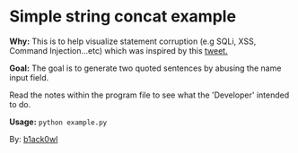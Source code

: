 # Simple string concat example

**Why:** This is to help visualize statement corruption
(e.g SQLi, XSS, Command Injection...etc) which was inspired by this <a href="https://twitter.com/indiecom/status/826191303352283136">tweet.</a>

**Goal:**
The goal is to generate two quoted sentences by abusing the name input field.

Read the notes within the program file to see what the 'Developer' intended to do.

**Usage:** `python example.py`

By: <a href="https://twitter.com/b1ack0wl">b1ack0wl</a>
